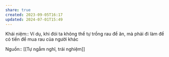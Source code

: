 ```yaml
---
share: true
created: 2023-09-05T16:17
updated: 2024-07-01T15:49
---
```

Khái niệm:: 
Ví dụ, khi đói ta không thể tự trồng rau để ăn, mà phải đi làm để có tiền để mua rau của người khác

Nguồn:: [[Tự ngẫm nghĩ, trải nghiệm]]